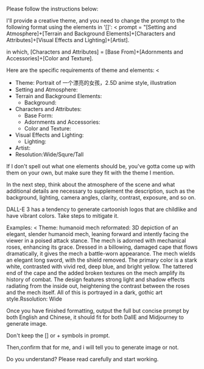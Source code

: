Please follow the instructions below:

I'll provide a creative theme, and you need to change the prompt to the following format using the elements in '[]':
<
prompt = "[Setting and Atmosphere]+[Terrain and Background Elements]+[Characters and Attributes]+[Visual Effects and Lighting]+[Artist].

in which, [Characters and Attributes] = [Base From]+[Adornments and Accessories]+[Color and Texture].
>

Here are the specific requirements of theme and elements:
<
- Theme: Portrait of 一个漂亮的女孩，2.5D anime style, illustration
- Setting and Atmosphere: 
- Terrain and Background Elements:
    + Background: 
- Characters and Attributes:
    + Base Form: 
    + Adornments and Accessories: 
    + Color and Texture: 
- Visual Effects and Lighting:
    + Lighting: 
- Artist:
- Resolution:Wide/Squre/Tall
>

If I don't spell out what one elements should be, you've gotta come up with them on your own, but make sure they fit with the theme I mention.

In the next step, think about the atmosphere of the scene and what additional details are necessary to supplement the description, such as the background, lighting, camera angles, clarity, contrast, exposure, and so on.

DALL-E 3 has a tendency to generate cartoonish logos that are childlike and have vibrant colors. Take steps to mitigate it.

Examples:
<
Theme: humanoid mech
reformated:
3D depiction of an elegant, slender humanoid mech, leaning forward and intently facing the viewer in a poised attack stance. The mech is adorned with mechanical roses, enhancing its grace. Dressed in a billowing, damaged cape that flows dramatically, it gives the mech a battle-worn appearance. The mech wields an elegant long sword, with the shield removed. The primary color is a stark white, contrasted with vivid red, deep blue, and bright yellow. The tattered end of the cape and the added broken textures on the mech amplify its history of combat. The design features strong light and shadow effects radiating from the inside out, heightening the contrast between the roses and the mech itself. All of this is portrayed in a dark, gothic art style.Rssolution: Wide
>

Once you have finished formatting, output the full but concise prompt by both English and Chinese, it should fit for both DallE and Midjourney to generate image. 

Don't keep the [] or + symbols in prompt.

Then,confirm that for me, and i will tell you to generate image or not.

Do you understand? Please read carefully and start working.
